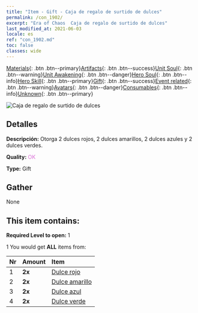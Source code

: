 ```yaml
---
title: "Item - Gift - Caja de regalo de surtido de dulces"
permalink: /con_1902/
excerpt: "Era of Chaos  Caja de regalo de surtido de dulces"
last_modified_at: 2021-06-03
locale: es
ref: "con_1902.md"
toc: false
classes: wide
---
```

 [Materials](/ItemsES/){: .btn .btn--primary}[Artifacts](/ItemsES/Artifacts/){: .btn .btn--success}[Unit Soul](/ItemsES/UnitSoul/){: .btn .btn--warning}[Unit Awakening](/ItemsES/UnitAwakening/){: .btn .btn--danger}[Hero Soul](/ItemsES/HeroSoul/){: .btn .btn--info}[Hero Skill](/ItemsES/HeroSkill/){: .btn .btn--primary}[Gift](/ItemsES/Gift/){: .btn .btn--success}[Event related](/ItemsES/Events/){: .btn .btn--warning}[Avatars](/ItemsES/Avatars/){: .btn .btn--danger}[Consumables](/ItemsES/Consumables/){: .btn .btn--info}[Unknown](/ItemsES/Unknown/){: .btn .btn--primary}

 ![Caja de regalo de surtido de dulces](/images/t/i_907525.png)

## Detalles
 **Descripción:** Otorga 2 dulces rojos, 2 dulces amarillos, 2 dulces azules y 2 dulces verdes.

 **Quality:** <span style="color: #DA70D6">OK</span>

 **Type:** Gift

## Gather

  None

## This item contains:

 **Required Level to open:** 1

 1 You would get **ALL** items  from:

  | Nr | Amount |     Item    |
  |:---|:-------|:------------|
  | 1 |  **2x** | [Dulce rojo](/ItemsES/con_549/) |  | 
  | 2 |  **2x** | [Dulce amarillo](/ItemsES/con_550/) |  | 
  | 3 |  **2x** | [Dulce azul](/ItemsES/con_551/) |  | 
  | 4 |  **2x** | [Dulce verde](/ItemsES/con_552/) |  | 
